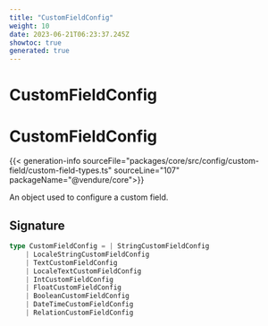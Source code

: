 ```yaml
---
title: "CustomFieldConfig"
weight: 10
date: 2023-06-21T06:23:37.245Z
showtoc: true
generated: true
---
```

<!-- This file was generated from the Vendure source. Do not modify. Instead, re-run the "docs:build" script -->

# CustomFieldConfig
<div class="symbol">


# CustomFieldConfig

{{< generation-info sourceFile="packages/core/src/config/custom-field/custom-field-types.ts" sourceLine="107" packageName="@vendure/core">}}

An object used to configure a custom field.

## Signature

```TypeScript
type CustomFieldConfig = | StringCustomFieldConfig
    | LocaleStringCustomFieldConfig
    | TextCustomFieldConfig
    | LocaleTextCustomFieldConfig
    | IntCustomFieldConfig
    | FloatCustomFieldConfig
    | BooleanCustomFieldConfig
    | DateTimeCustomFieldConfig
    | RelationCustomFieldConfig
```
</div>
